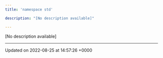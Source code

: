 ```yaml
---
title: 'namespace std'

description: "[No description available]"

---
```







[No description available]






-------------------------------

Updated on 2022-08-25 at 14:57:26 +0000